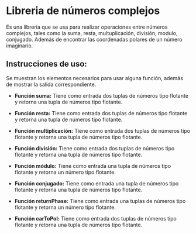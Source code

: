 # Libreria de números complejos
Es una libreria que se usa para realizar operaciones entre números complejos, tales como la suma, resta, multuplicación, división, modulo, 
conjugado. Además de encontrar las coordenadas polares de un número imaginario.

## Instrucciones de uso:
Se muestran los elementos necesarios para usar alguna función, además de mostrar la salida correspondiente.

- **Función suma:** Tiene como entrada dos tuplas de números tipo flotante y retorna una tupla de números tipo flotante.

- **Función resta:** Tiene como entrada dos tuplas de números tipo flotante y retorna una tupla de números tipo flotante.

- **Función multiplicación:** Tiene como entrada dos tuplas de números tipo flotante y retorna una tupla de números tipo flotante.

- **Función división:** Tiene como entrada dos tuplas de números tipo flotante y retorna una tupla de números tipo flotante.

- **Función módulo:** Tiene como entrada una tupla de números tipo flotante y retorna un número tipo flotante.

- **Función conjugado:** Tiene como entrada una tupla de números tipo flotante y retorna una tupla de números tipo flotante.

- **Función returnPhase:** Tiene como entrada una tuplas de números tipo flotante y retorna un número tipo flotante.

- **Función carToPol:** Tiene como entrada dos tuplas de números tipo flotante y retorna una tupla de números tipo flotante.

